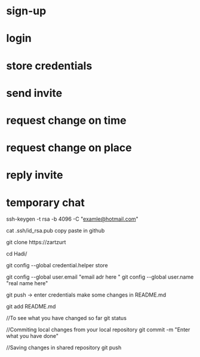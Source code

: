 # sign-up

# login

# store credentials

# send invite

# request change on time

# request change on place

# reply invite

# temporary chat

ssh-keygen -t rsa -b 4096 -C "examle@hotmail.com"

cat .ssh/id_rsa.pub
copy paste in github

git clone https://zartzurt

cd Hadi/

git config --global credential.helper store

git config --global user.email "email adr here "
git config --global user.name "real name here"

git push -> enter credentials
make some changes in README.md

git add README.md

//To see what you have changed so far
git status

//Commiting local changes from your local repository
git commit -m "Enter what you have done"

//Saving changes in shared repository
git push

